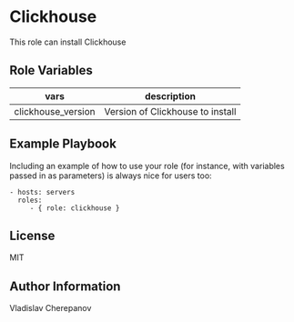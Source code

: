 Clickhouse
=========

This role can install Clickhouse


Role Variables
--------------

|vars| description|
|------|--------------|
| clickhouse_version | Version of Clickhouse to install |


Example Playbook
----------------

Including an example of how to use your role (for instance, with variables passed in as parameters) is always nice for users too:

    - hosts: servers
      roles:
         - { role: clickhouse }

License
-------

MIT

Author Information
------------------

Vladislav Cherepanov
